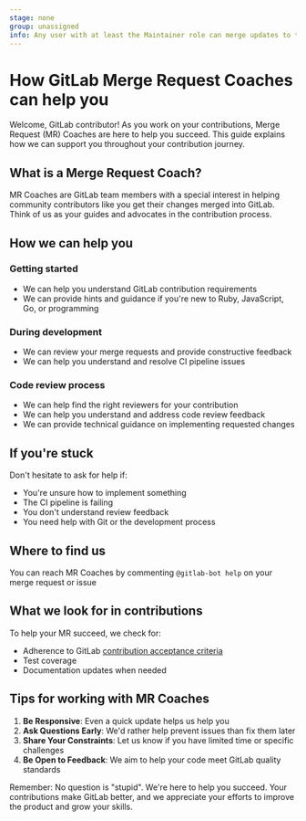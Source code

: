 ```yaml
---
stage: none
group: unassigned
info: Any user with at least the Maintainer role can merge updates to this content. For details, see https://docs.gitlab.com/ee/development/development_processes.html#development-guidelines-review.
---
```


# How GitLab Merge Request Coaches can help you

Welcome, GitLab contributor! As you work on your contributions, Merge Request (MR) Coaches are here to help you succeed. This guide explains how we can support you throughout your contribution journey.

## What is a Merge Request Coach?

MR Coaches are GitLab team members with a special interest in helping community contributors like you get their changes merged into GitLab. Think of us as your guides and advocates in the contribution process.

## How we can help you

### Getting started

- We can help you understand GitLab contribution requirements
- We can provide hints and guidance if you're new to Ruby, JavaScript, Go, or programming

### During development

- We can review your merge requests and provide constructive feedback
- We can help you understand and resolve CI pipeline issues

### Code review process

- We can help find the right reviewers for your contribution
- We can help you understand and address code review feedback
- We can provide technical guidance on implementing requested changes

## If you're stuck

Don't hesitate to ask for help if:

- You're unsure how to implement something
- The CI pipeline is failing
- You don't understand review feedback
- You need help with Git or the development process

## Where to find us

You can reach MR Coaches by commenting `@gitlab-bot help` on your merge request or issue

## What we look for in contributions

To help your MR succeed, we check for:

- Adherence to GitLab [contribution acceptance criteria](merge_request_workflow.md#contribution-acceptance-criteria)
- Test coverage
- Documentation updates when needed

## Tips for working with MR Coaches

1. **Be Responsive**: Even a quick update helps us help you
1. **Ask Questions Early**: We'd rather help prevent issues than fix them later
1. **Share Your Constraints**: Let us know if you have limited time or specific challenges
1. **Be Open to Feedback**: We aim to help your code meet GitLab quality standards

Remember: No question is "stupid". We're here to help you succeed. Your contributions make GitLab better, and we appreciate your efforts to improve the product and grow your skills.
